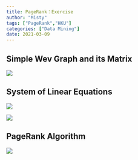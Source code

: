 ```yaml
---
title: PageRank：Exercise
author: "Misty"
tags: ["PageRank","HKU"]
categories: ["Data Mining"]
date: 2021-03-09
---
```


## Simple Wev Graph and its Matrix

![](https://raw.githubusercontent.com/M1styDay/image_hosting/master/hugo_images/20210323150218.png)

## System of Linear Equations

![](https://raw.githubusercontent.com/M1styDay/image_hosting/master/hugo_images/20210323150425.png)

![](https://raw.githubusercontent.com/M1styDay/image_hosting/master/hugo_images/20210323150555.png)

## PageRank Algorithm

![](https://raw.githubusercontent.com/M1styDay/image_hosting/master/hugo_images/20210323150740.png)

